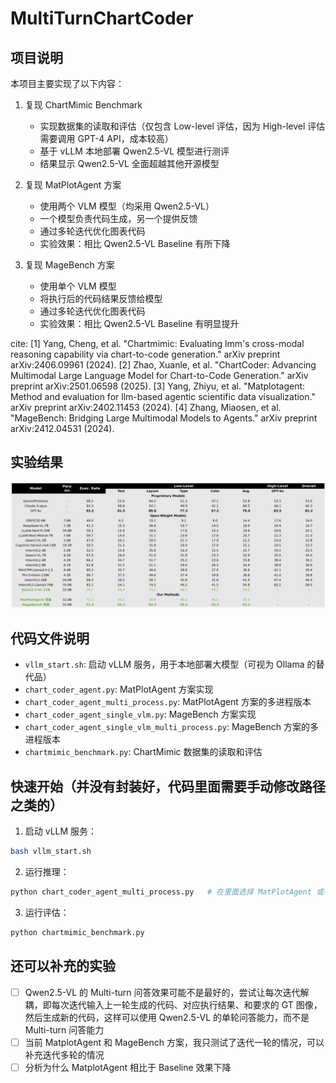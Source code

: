# MultiTurnChartCoder

## 项目说明
本项目主要实现了以下内容：

1. 复现 ChartMimic Benchmark
   - 实现数据集的读取和评估（仅包含 Low-level 评估，因为 High-level 评估需要调用 GPT-4 API，成本较高）
   - 基于 vLLM 本地部署 Qwen2.5-VL 模型进行测评
   - 结果显示 Qwen2.5-VL 全面超越其他开源模型

2. 复现 MatPlotAgent 方案
   - 使用两个 VLM 模型（均采用 Qwen2.5-VL）
   - 一个模型负责代码生成，另一个提供反馈
   - 通过多轮迭代优化图表代码
   - 实验效果：相比 Qwen2.5-VL Baseline 有所下降

3. 复现 MageBench 方案
   - 使用单个 VLM 模型
   - 将执行后的代码结果反馈给模型
   - 通过多轮迭代优化图表代码
   - 实验效果：相比 Qwen2.5-VL Baseline 有明显提升

cite:
[1] Yang, Cheng, et al. "Chartmimic: Evaluating lmm's cross-modal reasoning capability via chart-to-code generation." arXiv preprint arXiv:2406.09961 (2024).
[2] Zhao, Xuanle, et al. "ChartCoder: Advancing Multimodal Large Language Model for Chart-to-Code Generation." arXiv preprint arXiv:2501.06598 (2025).
[3] Yang, Zhiyu, et al. "Matplotagent: Method and evaluation for llm-based agentic scientific data visualization." arXiv preprint arXiv:2402.11453 (2024).
[4] Zhang, Miaosen, et al. "MageBench: Bridging Large Multimodal Models to Agents." arXiv preprint arXiv:2412.04531 (2024).


## 实验结果
![实验结果](./当前结果.png)

## 代码文件说明
- `vllm_start.sh`: 启动 vLLM 服务，用于本地部署大模型（可视为 Ollama 的替代品）
- `chart_coder_agent.py`: MatPlotAgent 方案实现
- `chart_coder_agent_multi_process.py`: MatPlotAgent 方案的多进程版本
- `chart_coder_agent_single_vlm.py`: MageBench 方案实现
- `chart_coder_agent_single_vlm_multi_process.py`: MageBench 方案的多进程版本
- `chartmimic_benchmark.py`: ChartMimic 数据集的读取和评估

## 快速开始（并没有封装好，代码里面需要手动修改路径之类的）
1. 启动 vLLM 服务：
```bash
bash vllm_start.sh
```

2. 运行推理：
```bash
python chart_coder_agent_multi_process.py   # 在里面选择 MatPlotAgent 或者 MageBench 方案
```

3. 运行评估：
```bash
python chartmimic_benchmark.py
```

## 还可以补充的实验
- [ ] Qwen2.5-VL 的 Multi-turn 问答效果可能不是最好的，尝试让每次迭代解耦，即每次迭代输入上一轮生成的代码、对应执行结果、和要求的 GT 图像，然后生成新的代码，这样可以使用 Qwen2.5-VL 的单轮问答能力，而不是 Multi-turn 问答能力
- [ ] 当前 MatplotAgent 和 MageBench 方案，我只测试了迭代一轮的情况，可以补充迭代多轮的情况
- [ ] 分析为什么 MatplotAgent 相比于 Baseline 效果下降